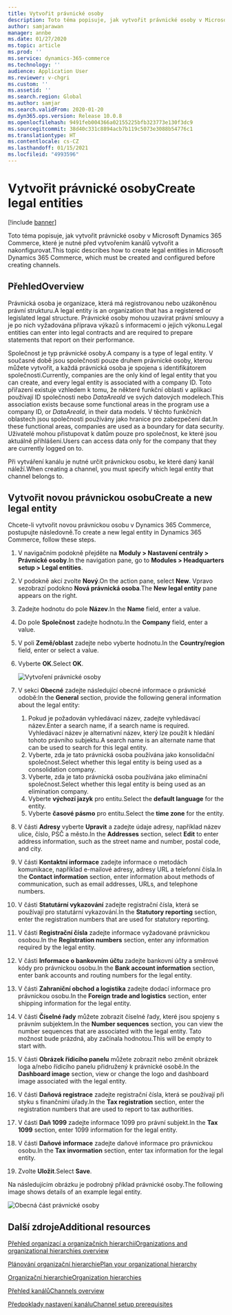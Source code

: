 ```yaml
---
title: Vytvořit právnické osoby
description: Toto téma popisuje, jak vytvořit právnické osoby v Microsoft Dynamics 365 Commerce, které je nutné před vytvořením kanálů vytvořit a nakonfigurovat.
author: samjarawan
manager: annbe
ms.date: 01/27/2020
ms.topic: article
ms.prod: ''
ms.service: dynamics-365-commerce
ms.technology: ''
audience: Application User
ms.reviewer: v-chgri
ms.custom: ''
ms.assetid: ''
ms.search.region: Global
ms.author: samjar
ms.search.validFrom: 2020-01-20
ms.dyn365.ops.version: Release 10.0.8
ms.openlocfilehash: 9491feb004366a02155225bfb323773e130f3dc9
ms.sourcegitcommit: 38d40c331c8894acb7b119c5073e3088b54776c1
ms.translationtype: HT
ms.contentlocale: cs-CZ
ms.lasthandoff: 01/15/2021
ms.locfileid: "4993596"
---
```

# <a name="create-legal-entities"></a><span data-ttu-id="e284c-103">Vytvořit právnické osoby</span><span class="sxs-lookup"><span data-stu-id="e284c-103">Create legal entities</span></span>


[!include [banner](includes/banner.md)]

<span data-ttu-id="e284c-104">Toto téma popisuje, jak vytvořit právnické osoby v Microsoft Dynamics 365 Commerce, které je nutné před vytvořením kanálů vytvořit a nakonfigurovat.</span><span class="sxs-lookup"><span data-stu-id="e284c-104">This topic describes how to create legal entities in Microsoft Dynamics 365 Commerce, which must be created and configured before creating channels.</span></span>

## <a name="overview"></a><span data-ttu-id="e284c-105">Přehled</span><span class="sxs-lookup"><span data-stu-id="e284c-105">Overview</span></span>

<span data-ttu-id="e284c-106">Právnická osoba je organizace, která má registrovanou nebo uzákoněnou právní strukturu.</span><span class="sxs-lookup"><span data-stu-id="e284c-106">A legal entity is an organization that has a registered or legislated legal structure.</span></span> <span data-ttu-id="e284c-107">Právnické osoby mohou uzavírat právní smlouvy a je po nich vyžadována příprava výkazů s informacemi o jejich výkonu.</span><span class="sxs-lookup"><span data-stu-id="e284c-107">Legal entities can enter into legal contracts and are required to prepare statements that report on their performance.</span></span>

<span data-ttu-id="e284c-108">Společnost je typ právnické osoby.</span><span class="sxs-lookup"><span data-stu-id="e284c-108">A company is a type of legal entity.</span></span> <span data-ttu-id="e284c-109">V současné době jsou společnosti pouze druhem právnické osoby, kterou můžete vytvořit, a každá právnická osoba je spojena s identifikátorem společnosti.</span><span class="sxs-lookup"><span data-stu-id="e284c-109">Currently, companies are the only kind of legal entity that you can create, and every legal entity is associated with a company ID.</span></span> <span data-ttu-id="e284c-110">Toto přiřazení existuje vzhledem k tomu, že některé funkční oblasti v aplikaci používají ID společnosti nebo *DataAreaId* ve svých datových modelech.</span><span class="sxs-lookup"><span data-stu-id="e284c-110">This association exists because some functional areas in the program use a company ID, or *DataAreaId*, in their data models.</span></span> <span data-ttu-id="e284c-111">V těchto funkčních oblastech jsou společnosti používány jako hranice pro zabezpečení dat.</span><span class="sxs-lookup"><span data-stu-id="e284c-111">In these functional areas, companies are used as a boundary for data security.</span></span> <span data-ttu-id="e284c-112">Uživatelé mohou přistupovat k datům pouze pro společnost, ke které jsou aktuálně přihlášeni.</span><span class="sxs-lookup"><span data-stu-id="e284c-112">Users can access data only for the company that they are currently logged on to.</span></span> 

<span data-ttu-id="e284c-113">Při vytváření kanálu je nutné určit právnickou osobu, ke které daný kanál náleží.</span><span class="sxs-lookup"><span data-stu-id="e284c-113">When creating a channel, you must specify which legal entity that channel belongs to.</span></span>

## <a name="create-a-new-legal-entity"></a><span data-ttu-id="e284c-114">Vytvořit novou právnickou osobu</span><span class="sxs-lookup"><span data-stu-id="e284c-114">Create a new legal entity</span></span>

<span data-ttu-id="e284c-115">Chcete-li vytvořit novou právnickou osobu v Dynamics 365 Commerce, postupujte následovně.</span><span class="sxs-lookup"><span data-stu-id="e284c-115">To create a new legal entity in Dynamics 365 Commerce, follow these steps.</span></span>

1. <span data-ttu-id="e284c-116">V navigačním podokně přejděte na **Moduly \> Nastavení centrály \> Právnické osoby**.</span><span class="sxs-lookup"><span data-stu-id="e284c-116">In the navigation pane, go to  **Modules \> Headquarters setup \> Legal entities**.</span></span>
1. <span data-ttu-id="e284c-117">V podokně akcí zvolte **Nový**.</span><span class="sxs-lookup"><span data-stu-id="e284c-117">On the action pane, select **New**.</span></span> <span data-ttu-id="e284c-118">Vpravo sezobrazí podokno **Nová právnická osoba**.</span><span class="sxs-lookup"><span data-stu-id="e284c-118">The **New legal entity** pane appears on the right.</span></span>
1. <span data-ttu-id="e284c-119">Zadejte hodnotu do pole **Název**.</span><span class="sxs-lookup"><span data-stu-id="e284c-119">In the **Name** field, enter a value.</span></span>
1. <span data-ttu-id="e284c-120">Do pole **Společnost** zadejte hodnotu.</span><span class="sxs-lookup"><span data-stu-id="e284c-120">In the **Company** field, enter a value.</span></span>
1. <span data-ttu-id="e284c-121">V poli **Země/oblast** zadejte nebo vyberte hodnotu.</span><span class="sxs-lookup"><span data-stu-id="e284c-121">In the **Country/region** field, enter or select a value.</span></span>
1. <span data-ttu-id="e284c-122">Vyberte **OK**.</span><span class="sxs-lookup"><span data-stu-id="e284c-122">Select **OK**.</span></span> 

   ![Vytvoření právnické osoby](media/legal-entities.png)

1. <span data-ttu-id="e284c-124">V sekci **Obecné** zadejte následující obecné informace o právnické odobě:</span><span class="sxs-lookup"><span data-stu-id="e284c-124">In the **General** section, provide the following general information about the legal entity:</span></span> 
   1. <span data-ttu-id="e284c-125">Pokud je požadován vyhledávací název, zadejte vyhledávací název.</span><span class="sxs-lookup"><span data-stu-id="e284c-125">Enter a search name, if a search name is required.</span></span> <span data-ttu-id="e284c-126">Vyhledávací název je alternativní název, který lze použít k hledání tohoto právního subjektu.</span><span class="sxs-lookup"><span data-stu-id="e284c-126">A search name is an alternate name that can be used to search for this legal entity.</span></span> 
   1. <span data-ttu-id="e284c-127">Vyberte, zda je tato právnická osoba používána jako konsolidační společnost.</span><span class="sxs-lookup"><span data-stu-id="e284c-127">Select whether this legal entity is being used as a consolidation company.</span></span>
   1. <span data-ttu-id="e284c-128">Vyberte, zda je tato právnická osoba používána jako eliminační společnost.</span><span class="sxs-lookup"><span data-stu-id="e284c-128">Select whether this legal entity is being used as an elimination company.</span></span> 
   1. <span data-ttu-id="e284c-129">Vyberte **výchozí jazyk** pro entitu.</span><span class="sxs-lookup"><span data-stu-id="e284c-129">Select the **default language** for the entity.</span></span> 
   1. <span data-ttu-id="e284c-130">Vyberte **časové pásmo** pro entitu.</span><span class="sxs-lookup"><span data-stu-id="e284c-130">Select the **time zone** for the entity.</span></span>
1. <span data-ttu-id="e284c-131">V části **Adresy** vyberte **Upravit** a zadejte údaje adresy, například název ulice, číslo, PSČ a město.</span><span class="sxs-lookup"><span data-stu-id="e284c-131">In the **Addresses** section, select **Edit** to enter address information, such as the street name and number, postal code, and city.</span></span>
1. <span data-ttu-id="e284c-132">V části **Kontaktní informace** zadejte informace o metodách komunikace, například e-mailové adresy, adresy URL a telefonní čísla.</span><span class="sxs-lookup"><span data-stu-id="e284c-132">In the **Contact information** section, enter information about methods of communication, such as email addresses, URLs, and telephone numbers.</span></span>
1. <span data-ttu-id="e284c-133">V části **Statutární vykazování** zadejte registrační čísla, která se používají pro statutární vykazování.</span><span class="sxs-lookup"><span data-stu-id="e284c-133">In the **Statutory reporting** section, enter the registration numbers that are used for statutory reporting.</span></span>
1. <span data-ttu-id="e284c-134">V části **Registrační čísla** zadejte informace vyžadované právnickou osobou.</span><span class="sxs-lookup"><span data-stu-id="e284c-134">In the **Registration numbers** section, enter any information required by the legal entity.</span></span>
1. <span data-ttu-id="e284c-135">V části **Informace o bankovním účtu** zadejte bankovní účty a směrové kódy pro právnickou osobu.</span><span class="sxs-lookup"><span data-stu-id="e284c-135">In the **Bank account information** section, enter bank accounts and routing numbers for the legal entity.</span></span>
1. <span data-ttu-id="e284c-136">V části **Zahraniční obchod a logistika** zadejte dodací informace pro právnickou osobu.</span><span class="sxs-lookup"><span data-stu-id="e284c-136">In the **Foreign trade and logistics** section, enter shipping information for the legal entity.</span></span>
1. <span data-ttu-id="e284c-137">V části **Číselné řady** můžete zobrazit číselné řady, které jsou spojeny s právním subjektem.</span><span class="sxs-lookup"><span data-stu-id="e284c-137">In the **Number sequences** section, you can view the number sequences that are associated with the legal entity.</span></span> <span data-ttu-id="e284c-138">Tato možnost bude prázdná, aby začínala hodnotou.</span><span class="sxs-lookup"><span data-stu-id="e284c-138">This will be empty to start with.</span></span>
1. <span data-ttu-id="e284c-139">V části **Obrázek řídicího panelu** můžete zobrazit nebo změnit obrázek loga a/nebo řídicího panelu přidružený k právnické osobě.</span><span class="sxs-lookup"><span data-stu-id="e284c-139">In the **Dashboard image** section, view or change the logo and dashboard image associated with the legal entity.</span></span>
1. <span data-ttu-id="e284c-140">V části **Daňová registrace** zadejte registrační čísla, která se používají při styku s finančními úřady.</span><span class="sxs-lookup"><span data-stu-id="e284c-140">In the **Tax registration** section, enter the registration numbers that are used to report to tax authorities.</span></span>
1. <span data-ttu-id="e284c-141">V části **Daň 1099** zadejte informace 1099 pro právní subjekt.</span><span class="sxs-lookup"><span data-stu-id="e284c-141">In the **Tax 1099** section, enter 1099 information for the legal entity.</span></span>
1. <span data-ttu-id="e284c-142">V části **Daňové informace** zadejte daňové informace pro právnickou osobu.</span><span class="sxs-lookup"><span data-stu-id="e284c-142">In the **Tax invormation** section, enter tax information for the legal entity.</span></span>
1. <span data-ttu-id="e284c-143">Zvolte **Uložit**.</span><span class="sxs-lookup"><span data-stu-id="e284c-143">Select **Save**.</span></span>

<span data-ttu-id="e284c-144">Na následujícím obrázku je podrobný příklad právnické osoby.</span><span class="sxs-lookup"><span data-stu-id="e284c-144">The following image shows details of an example legal entity.</span></span>

![Obecná část právnické osoby](media/legal-entities-general.png)
   
## <a name="additional-resources"></a><span data-ttu-id="e284c-146">Další zdroje</span><span class="sxs-lookup"><span data-stu-id="e284c-146">Additional resources</span></span>

[<span data-ttu-id="e284c-147">Přehled organizací a organizačních hierarchií</span><span class="sxs-lookup"><span data-stu-id="e284c-147">Organizations and organizational hierarchies overview</span></span>](../fin-ops-core/fin-ops/organization-administration/organizations-organizational-hierarchies.md?toc=/dynamics365/commerce/toc.json)

[<span data-ttu-id="e284c-148">Plánování organizační hierarchie</span><span class="sxs-lookup"><span data-stu-id="e284c-148">Plan your organizational hierarchy</span></span>](../fin-ops-core/fin-ops/organization-administration/plan-organizational-hierarchy.md?toc=/dynamics365/commerce/toc.json)

[<span data-ttu-id="e284c-149">Organizační hierarchie</span><span class="sxs-lookup"><span data-stu-id="e284c-149">Organization hierarchies</span></span>](channels-org-hierarchies.md)

[<span data-ttu-id="e284c-150">Přehled kanálů</span><span class="sxs-lookup"><span data-stu-id="e284c-150">Channels overview</span></span>](channels-overview.md)

[<span data-ttu-id="e284c-151">Předpoklady nastavení kanálu</span><span class="sxs-lookup"><span data-stu-id="e284c-151">Channel setup prerequisites</span></span>](channels-prerequisites.md)
